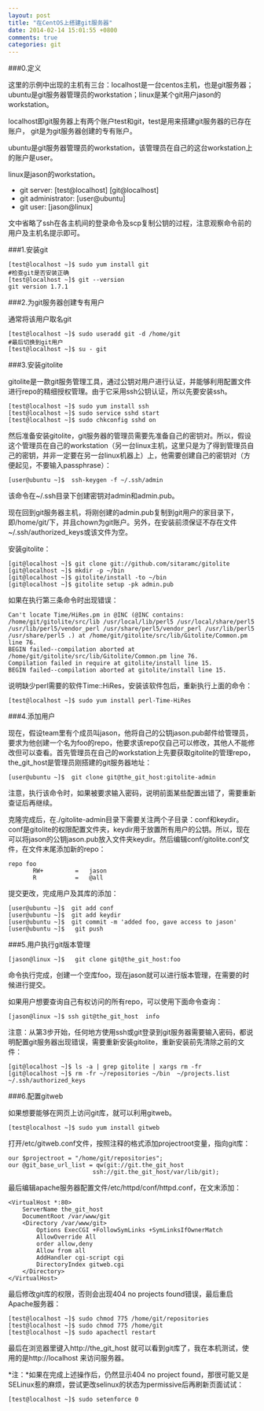 ```yaml
---
layout: post
title: "在CentOS上搭建git服务器"
date: 2014-02-14 15:01:55 +0800
comments: true
categories: git
---
```


###0.定义

这里的示例中出现的主机有三台：localhost是一台centos主机，也是git服务器；ubuntu是git服务器管理员的workstation；linux是某个git用户jason的workstation。
  
localhost即git服务器上有两个账户test和git，test是用来搭建git服务器的已存在账户，
git是为git服务器创建的专有账户。

ubuntu是git服务器管理员的workstation，该管理员在自己的这台workstation上的账户是user。

linux是jason的workstation。

* git server:                 [test@localhost]     [git@localhost]
* git administrator:      [user@ubuntu]
* git user:                    [jason@linux]

文中省略了ssh在各主机间的登录命令及scp复制公钥的过程，注意观察命令前的用户及主机名提示即可。

<!-- more -->

###1.安装git

	[test@localhost ~]$ sudo yum install git
	#检查git是否安装正确
	[test@localhost ~]$ git --version
	git version 1.7.1

###2.为git服务器创建专有用户

通常将该用户取名git

	[test@localhost ~]$ sudo useradd git -d /home/git
	#最后切换到git用户
	[test@localhost ~]$ su - git
	
###3.安装gitolite

gitolite是一款git服务管理工具，通过公钥对用户进行认证，并能够利用配置文件进行repo的精细授权管理。由于它采用ssh公钥认证，所以先要安装ssh。

	[test@localhost ~]$ sudo yum install ssh
	[test@localhost ~]$ sudo service sshd start
	[test@localhost ~]$ sudo chkconfig sshd on

然后准备安装gitolite，git服务器的管理员需要先准备自己的密钥对。所以，假设这个管理员在自己的workstation（另一台linux主机，这里只是为了得到管理员自己的密钥，并非一定要在另一台linux机器上）上，他需要创建自己的密钥对（方便起见，不要输入passphrase）：

	[user@ubuntu ~]$  ssh-keygen -f ~/.ssh/admin
	
该命令在~/.ssh目录下创建密钥对admin和admin.pub。

现在回到git服务器主机，将刚创建的admin.pub复制到git用户的家目录下，即/home/git/下，并且chown为git账户。另外，在安装前须保证不存在文件~/.ssh/authorized_keys或该文件为空。

安装gitolite：
	
	[git@localhost ~]$ git clone git://github.com/sitaramc/gitolite
	[git@localhost ~]$ mkdir -p ~/bin
	[git@localhost ~]$ gitolite/install -to ~/bin
	[git@localhost ~]$ gitolite setup -pk admin.pub

如果在执行第三条命令时出现错误：

	Can't locate Time/HiRes.pm in @INC (@INC contains: /home/git/gitolite/src/lib /usr/local/lib/perl5 /usr/local/share/perl5 /usr/lib/perl5/vendor_perl /usr/share/perl5/vendor_perl /usr/lib/perl5 /usr/share/perl5 .) at /home/git/gitolite/src/lib/Gitolite/Common.pm line 76.
	BEGIN failed--compilation aborted at /home/git/gitolite/src/lib/Gitolite/Common.pm line 76.
	Compilation failed in require at gitolite/install line 15.
	BEGIN failed--compilation aborted at gitolite/install line 15.
    
说明缺少perl需要的软件Time::HiRes，安装该软件包后，重新执行上面的命令：

	[test@localhost ~]$ sudo yum install perl-Time-HiRes

###4.添加用户

现在，假设team里有个成员叫jason，他将自己的公钥jason.pub邮件给管理员，要求为他创建一个名为foo的repo，他要求该repo仅自己可以修改，其他人不能修改但可以查看。首先管理员在自己的workstation上先要获取gitolite的管理repo，the_git_host是管理员刚搭建的git服务器地址：

	[user@ubuntu ~]$  git clone git@the_git_host:gitolite-admin
   
注意，执行该命令时，如果被要求输入密码，说明前面某些配置出错了，需要重新查证后再继续。

克隆完成后，在./gitolite-admin目录下需要关注两个子目录：conf和keydir。conf是gitolite的权限配置文件夹，keydir用于放置所有用户的公钥。所以，现在可以将jason的公钥jason.pub放入文件夹keydir。然后编辑conf/gitolite.conf文件，在文件末尾添加新的repo：

	repo foo
           RW+         =   jason
           R           =   @all

提交更改，完成用户及其库的添加：

	[user@ubuntu ~]$  git add conf
	[user@ubuntu ~]$  git add keydir
	[user@ubuntu ~]$  git commit -m 'added foo, gave access to jason'
	[user@ubuntu ~]$   git push

###5.用户执行git版本管理

	[jason@linux ~]$   git clone git@the_git_host:foo

命令执行完成，创建一个空库foo，现在jason就可以进行版本管理，在需要的时候进行提交。

如果用户想要查询自己有权访问的所有repo，可以使用下面命令查询：

	[jason@linux ~]$ ssh git@the_git_host  info

注意：从第3步开始，任何地方使用ssh或git登录到git服务器需要输入密码，都说明配置git服务器出现错误，需要重新安装gitolite，重新安装前先清除之前的文件：

	[git@localhost ~]$ ls -a | grep gitolite | xargs rm -fr
	[git@localhost ~]$ rm -fr ~/repositories ~/bin  ~/projects.list ~/.ssh/authorized_keys

###6.配置gitweb

如果想要能够在网页上访问git库，就可以利用gitweb。

	[test@localhost ~]$ sudo yum install gitweb

打开/etc/gitweb.conf文件，按照注释的格式添加projectroot变量，指向git库：

	our $projectroot = "/home/git/repositories";
	our @git_base_url_list = qw(git://git.the_git_host
                            ssh://git.the_git_host/var/lib/git);

最后编辑apache服务器配置文件/etc/httpd/conf/httpd.conf，在文末添加：

	<VirtualHost *:80>
	    ServerName the_git_host
	    DocumentRoot /var/www/git
	    <Directory /var/www/git>
	        Options ExecCGI +FollowSymLinks +SymLinksIfOwnerMatch
	        AllowOverride All
	        order allow,deny
	        Allow from all
	        AddHandler cgi-script cgi
	        DirectoryIndex gitweb.cgi
	    </Directory>
	</VirtualHost>

最后修改git库的权限，否则会出现404 no projects found错误，最后重启Apache服务器：

	[test@localhost ~]$ sudo chmod 775 /home/git/repositories
	[test@localhost ~]$ sudo chmod 775 /home/git
	[test@localhost ~]$ sudo apachectl restart

最后在浏览器里键入http://the_git_host 就可以看到git库了，我在本机测试，使用的是http://localhost 来访问服务器。

*注：*如果在完成上述操作后，仍然显示404 no project found，那很可能又是SELinux惹的麻烦，尝试更改selinux的状态为permissive后再刷新页面试试：

	[test@localhost ~]$ sudo setenforce 0
